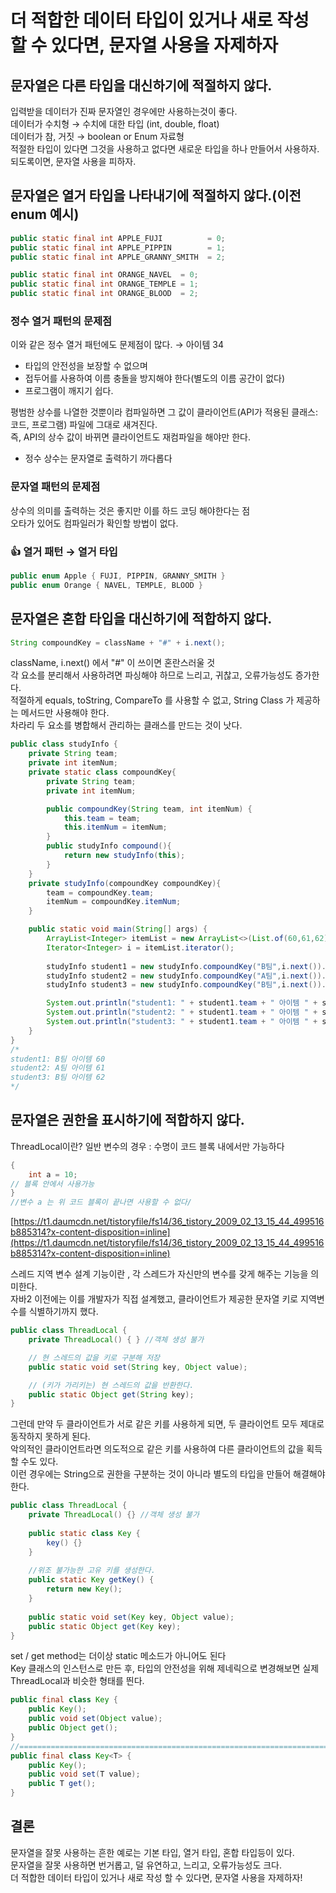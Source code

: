 # 더 적합한 데이터 타입이 있거나 새로 작성 할 수 있다면,  문자열 사용을 자제하자  

## **문자열은 다른 타입을 대신하기에 적절하지 않다.**

입력받을 데이터가 진짜 문자열인 경우에만 사용하는것이 좋다.  
데이터가 수치형 → 수치에 대한 타입 (int, double, float)  
데이터가 참, 거짓 → boolean or Enum 자료형   
적절한 타입이 있다면 그것을 사용하고 없다면 새로운 타입을 하나 만들어서 사용하자.  
되도록이면, 문자열 사용을 피하자.   

## **문자열은 열거 타입을 나타내기에 적절하지 않다.(이전 enum 예시)**

```java
public static final int APPLE_FUJI          = 0;
public static final int APPLE_PIPPIN        = 1;
public static final int APPLE_GRANNY_SMITH  = 2;

public static final int ORANGE_NAVEL  = 0;
public static final int ORANGE_TEMPLE = 1;
public static final int ORANGE_BLOOD  = 2;
```

### **정수 열거 패턴의 문제점**

이와 같은 정수 열거 패턴에도 문제점이 많다. → 아이템 34

- 타입의 안전성을 보장할 수 없으며   
- 접두어를 사용하여 이름 충돌을 방지해야 한다(별도의 이름 공간이 없다) 
- 프로그램이 깨지기 쉽다.  

평범한 상수를 나열한 것뿐이라 컴파일하면 그 값이 클라이언트(API가 적용된 클래스: 코드, 프로그램) 파일에 그대로 새겨진다.  
즉, API의 상수 값이 바뀌면 클라이언트도 재컴파일을 해야만 한다.  
- 정수 상수는 문자열로 출력하기 까다롭다  

### **문자열 패턴의 문제점**

상수의 의미를 출력하는 것은 좋지만 이를 하드 코딩 해야한다는 점  
오타가 있어도 컴파일러가 확인할 방법이 없다.   

### **👍 열거 패턴 → 열거 타입**

```java
public enum Apple { FUJI, PIPPIN, GRANNY_SMITH }
public enum Orange { NAVEL, TEMPLE, BLOOD }
```

## **문자열은 혼합 타입을 대신하기에 적합하지 않다.**

```java
String compoundKey = className + "#" + i.next();
```

className, i.next() 에서 "#" 이 쓰이면 혼란스러울 것  
각 요소를 분리해서 사용하려면 파싱해야 하므로 느리고, 귀찮고, 오류가능성도 증가한다.  
적절하게 equals, toString, CompareTo 를 사용할 수 없고, String Class 가 제공하는 메서드만 사용해야 한다.  
차라리 두 요소를 병합해서 관리하는 클래스를 만드는 것이 낫다.  

```java
public class studyInfo {
    private String team;
    private int itemNum;
    private static class compoundKey{
        private String team;
        private int itemNum;

        public compoundKey(String team, int itemNum) {
            this.team = team;
            this.itemNum = itemNum;
        }
        public studyInfo compound(){
            return new studyInfo(this);
        }
    }
    private studyInfo(compoundKey compoundKey){
        team = compoundKey.team;
        itemNum = compoundKey.itemNum;
    }

    public static void main(String[] args) {
        ArrayList<Integer> itemList = new ArrayList<>(List.of(60,61,62));
        Iterator<Integer> i = itemList.iterator();
        
        studyInfo student1 = new studyInfo.compoundKey("B팀",i.next()).compound();
        studyInfo student2 = new studyInfo.compoundKey("A팀",i.next()).compound();
        studyInfo student3 = new studyInfo.compoundKey("B팀",i.next()).compound();

        System.out.println("student1: " + student1.team + " 아이템 " + student1.itemNum);
        System.out.println("student2: " + student1.team + " 아이템 " + student2.itemNum);
        System.out.println("student3: " + student1.team + " 아이템 " + student3.itemNum);
    }
}
/*
student1: B팀 아이템 60
student2: A팀 아이템 61
student3: B팀 아이템 62
*/
```

## **문자열은 권한을 표시하기에 적합하지 않다.**

ThreadLocal이란?
일반 변수의 경우 : 수명이 코드 블록 내에서만 가능하다  

```java
{
	int a = 10;
// 블록 안에서 사용가능
}
//변수 a 는 위 코드 블록이 끝나면 사용할 수 없다/
```

[https://t1.daumcdn.net/tistoryfile/fs14/36_tistory_2009_02_13_15_44_499516b885314?x-content-disposition=inline](https://t1.daumcdn.net/tistoryfile/fs14/36_tistory_2009_02_13_15_44_499516b885314?x-content-disposition=inline)

스레드 지역 변수 설계 기능이란 , 각 스레드가 자신만의 변수를 갖게 해주는 기능을 의미한다.  
자바2 이전에는 이를 개발자가 직접 설계했고, 클라이언트가 제공한 문자열 키로 지역변수를 식별하기까지 했다.  

```java
public class ThreadLocal {
    private ThreadLocal() { } //객체 생성 불가

    // 현 스레드의 값을 키로 구분해 저장
    public static void set(String key, Object value);

    // (키가 가리키는) 현 스레드의 값을 반환한다.
    public static Object get(String key);
}
```

그런데 만약 두 클라이언트가 서로 같은 키를 사용하게 되면, 두 클라이언트 모두 제대로 동작하지 못하게 된다.  
악의적인 클라이언트라면 의도적으로 같은 키를 사용하여 다른 클라이언트의 값을 획득할 수도 있다.  
이런 경우에는 String으로 권한을 구분하는 것이 아니라 별도의 타입을 만들어 해결해야 한다.  

```java
public class ThreadLocal {
    private ThreadLocal() {} //객체 생성 불가
    
    public static class Key {
        key() {}
    }
    
    //위조 불가능한 고유 키를 생성한다.
    public static Key getKey() {
		return new Key();
    }
    
    public static void set(Key key, Object value);
    public static Object get(Key key);
}
```

set / get method는 더이상 static 메소드가 아니어도 된다    
Key 클래스의 인스턴스로 만든 후, 타입의 안전성을 위해 제네릭으로 변경해보면 실제 ThreadLocal과 비슷한 형태를 띈다.   

```java
public final class Key {
    public Key();
    public void set(Object value);
    public Object get();
}
//=============================================================================
public final class Key<T> {
    public Key();
    public void set(T value);
    public T get();
}
```

## 결론

문자열을 잘못 사용하는 흔한 예로는 기본 타입, 열거 타입, 혼합 타입등이 있다.  
문자열을 잘못 사용하면 번거롭고, 덜 유연하고, 느리고, 오류가능성도 크다.  
더 적합한 데이터 타입이 있거나 새로 작성 할 수 있다면, 문자열 사용을 자제하자!  
